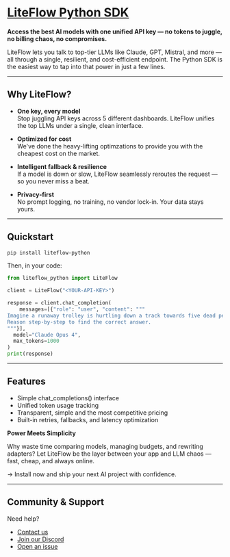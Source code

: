 # [LiteFlow Python SDK](https://liteflow.cloud)

**Access the best AI models with one unified API key — no tokens to juggle, no billing chaos, no compromises.**

LiteFlow lets you talk to top-tier LLMs like Claude, GPT, Mistral, and more — all through a single, resilient, and cost-efficient endpoint. The Python SDK is the easiest way to tap into that power in just a few lines.

---

## Why LiteFlow?

- **One key, every model**  
  Stop juggling API keys across 5 different dashboards. LiteFlow unifies the top LLMs under a single, clean interface.

- **Optimized for cost**  
  We've done the heavy-lifting optimzations to provide you with the cheapest cost on the market.

- **Intelligent fallback & resilience**  
  If a model is down or slow, LiteFlow seamlessly reroutes the request — so you never miss a beat.

- **Privacy-first**  
  No prompt logging, no training, no vendor lock-in. Your data stays yours.

---

## Quickstart

```bash
pip install liteflow-python
```

Then, in your code:

```python
from liteflow_python import LiteFlow

client = LiteFlow("<YOUR-API-KEY>")

response = client.chat_completion(
	messages=[{"role": "user", "content": """
Imagine a runaway trolley is hurtling down a track towards five dead people. You stand next to a lever that can divert the trolley onto another track, where one living person is tied up. Do you pull the lever?
Reason step-by-step to find the correct answer.
"""}],
  model="Claude Opus 4",
  max_tokens=1000
)
print(response)
```

---

## Features
- Simple chat_completions() interface
- Unified token usage tracking
- Transparent, simple and the most competitive pricing
- Built-in retries, fallbacks, and latency optimization

**Power Meets Simplicity**

Why waste time comparing models, managing budgets, and rewriting adapters?
Let LiteFlow be the layer between your app and LLM chaos — fast, cheap, and always online.

→ Install now and ship your next AI project with confidence.

---

## Community & Support
Need help? 
- [Contact us](mailto:nguyenhoanglienson1105@gmail.com)
- [Join our Discord](https://discord.gg/sfRdZ9EAfg)
- [Open an issue](https://github.com/53gf4u1t/liteflow-python/issues)